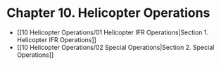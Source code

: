 # Chapter 10. Helicopter Operations

- [[10 Helicopter Operations/01 Helicopter IFR Operations|Section 1. Helicopter IFR Operations]]
- [[10 Helicopter Operations/02 Special Operations|Section 2. Special Operations]]